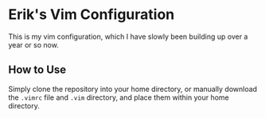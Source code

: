 # Erik's Vim Configuration

This is my vim configuration, which I have slowly been building up over a year or so now.

## How to Use
Simply clone the repository into your home directory, or manually download the `.vimrc` file and `.vim` directory, and place them within your home directory.
